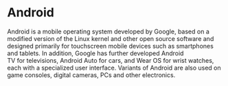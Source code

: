 # Android


Android is a mobile operating system developed by Google, based on a
modified version of the Linux kernel and other open source software and
designed primarily for touchscreen mobile devices such as smartphones
and tablets. In addition, Google has further developed Android
TV for televisions, Android Auto for cars, and Wear OS for wrist
watches, each with a specialized user interface. Variants of Android are
also used on game consoles, digital cameras, PCs and other electronics.


